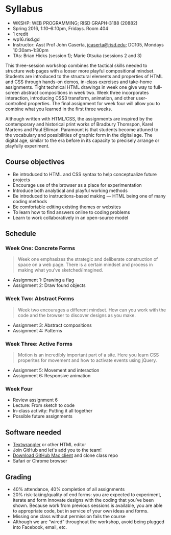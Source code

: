 # Syllabus

* WKSHP: WEB PROGRAMMING; RISD GRAPH-3188 (20882)
* Spring 2016, 1:10–6:10pm, Fridays. Room 404
* 1 credit
* wp16.risd.gd
* Instructor: Asst Prof John Caserta, jcaserta@risd.edu; DC105, Mondays 10:30am–1:30pm
* TAs: Brian Hicks (session 1); Marie Otsuka (sessions 2 and 3)

This three-session workshop combines the tactical skills needed to structure web pages with a looser more playful compositional mindset. Students are introduced to the structural elements and properties of HTML and CSS through hands-on demos, in-class exercises and take-home assignments. Tight technical HTML drawings in week one give way to full-screen abstract compositions in week two. Week three incorporates interaction, introducing CSS3 transform, animation, and other user-controlled properties. The final assignment for week four will allow you to combine what you learned in the first three weeks.

Although written with HTML/CSS, the assignments are inspired by the contemporary and historical print works of Bradbury Thomspon, Karel Martens and Paul Elliman. Paramount is that students become attuned to the vocabulary and possibilities of graphic form in the digital age. The digital age, similar to the era before in its capacity to precisely arrange or playfully experiment.

## Course objectives
* Be introduced to HTML and CSS syntax to help conceptualize future projects
* Encourage use of the browser as a place for experimentation
* Introduce both analytical and playful working methods
* Be introduced to instructions-based making — HTML being one of many coding methods
* Be comfortable editing existing themes or websites
* To learn how to find answers online to coding problems
* Learn to work collaboratively in an open-source model

## Schedule
### Week One: Concrete Forms
>Week one emphasizes the strategic and deliberate construction of space on a web page. There is a certain mindset and process in making what you've sketched/imagined.
* Assignment 1: Drawing a flag
* Assignment 2: Draw found objects

### Week Two: Abstract Forms
>Week two encourages a different mindset. How can you work with the code and the browser to discover designs as you make.  
* Assignment 3: Abstract compositions
* Assignment 4: Patterns

### Week Three: Active Forms
>Motion is an incredibly important part of a site. Here you learn CSS properites for movement and how to activate events using jQuery.
* Assignment 5: Movement and interaction
* Assignment 6: Responsive animation

### Week Four
* Review assignment 6
* Lecture: From sketch to code
* In-class activity: Putting it all together
* Possible future assignments

## Software needed
* [Textwrangler](http://www.barebones.com/products/textwrangler/) or other HTML editor
* Join GitHub and let's add you to the team!
* [Download GitHub Mac client](https://desktop.github.com/) and clone class repo
* Safari or Chrome browser


## Grading
* 40% attendance, 40% completion of all assignments
* 20% risk-taking/quality of end forms: you are expected to experiment, iterate and form innovate designs with the coding that you’ve been shown. Because work from previous sessions is available, you are able to appropriate code, but in service of your own ideas and forms.
* Missing one class without permission fails the course
* Although we are “wired” throughout the workshop, avoid being plugged into Facebook, email, etc.
